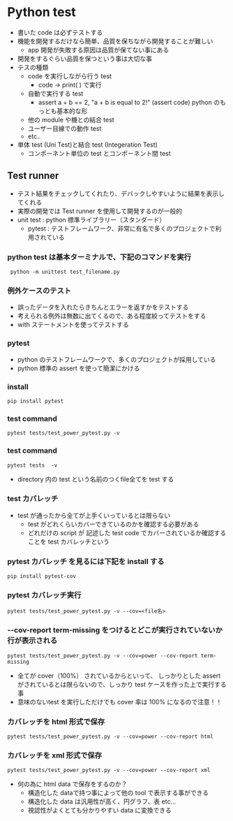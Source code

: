 # Python test
- 書いた code は必ずテストする
- 機能を開発するだけなら簡単、品質を保ちながら開発することが難しい
  - app 開発が失敗する原因は品質が保てない事にある
- 開発をするぐらい品質を保つという事は大切な事
- テスの種類
  - code を実行しながら行う test
    - code -> print( ) で実行
  - 自動で実行する test
    - assert a + b == 2, "a + b is equal to 2!" (assert code) python のもっとも基本的な形
  - 他の module や機との結合 test
  - ユーザー目線での動作 test
  - etc..
- 単体 test (Uni Test)と結合 test (Integeration Test)
   - コンポーネント単位の test とコンポーネント間 test
## Test runner
- テスト結果をチェックしてくれたり、デバックしやすいように結果を表示してくれる
- 実際の開発では Test runner を使用して開発するのが一般的
- unit test : python 標準ライブラリー（スタンダード）
  - pytest : テストフレームワーク、非常に有名で多くのプロジェクトで利用されている
### python test は基本ターミナルで、下記のコマンドを実行
     python -m unittest test_filename.py
### 例外ケースのテスト
- 誤ったデータを入れたらきちんとエラーを返すかをテストする
- 考えられる例外は無数に出てくるので、ある程度絞ってテストをする
- with ステートメントを使ってテストする
### pytest
- python のテストフレームワークで、多くのプロジェクトが採用している
- python 標準の assert を使って簡潔にかける
### install
    pip install pytest
### test command
    pytest tests/test_power_pytest.py -v
### test command
    pytest tests  -v
- directory 内の test という名前のつくfile全てを test する
### test カバレッチ
- test が通ったから全てが上手くいっているとは限らない
  - test がどれくらいカバーできているのかを確認する必要がある
  - どれだけの script が 記述した test  code でカバーされているか確認することを test カバレッチという
### pytest カバレッチ を見るには下記を install する
    pip install pytest-cov
### pytest カバレッチ実行
    pytest tests/test_power_pytest.py -v --cov=<file名>
### --cov-report term-missing をつけるとどこが実行されていないか行が表示される
    pytest tests/test_power_pytest.py -v --cov=power --cov-report term-missing
- 全てが cover（100%） されているからといって、 しっかりとした assert がされているとは限らないので、しっかり test ケースを作った上で実行する事
- 意味のないtest を実行しただけでも cover 率は 100% になるので注意！！
### カバレッチを html 形式で保存
    pytest tests/test_power_pytest.py -v --cov=power --cov-report html
### カバレッチを xml 形式で保存
    pytest tests/test_power_pytest.py -v --cov=power --cov-report xml
- 何の為に html data で保存をするのか？
  - 構造化した dataで持つ事によって他の tool で表示する事ができる
  - 構造化した data は汎用性が高く、円グラフ、表 etc...
  - 視認性がよくとても分かりやすい data に変換できる
